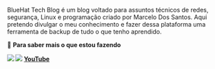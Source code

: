 

<!--
### Hi there 👋
**marceloeliassantos/marceloeliassantos** is a ✨ _special_ ✨ repository because its `README.md` (this file) appears on your GitHub profile.

Here are some ideas to get you started:

- 🔭 I’m currently working on ...
- 🌱 I’m currently learning ...
- 👯 I’m looking to collaborate on ...
- 🤔 I’m looking for help with ...
- 💬 Ask me about ...
- 📫 How to reach me: ...
- 😄 Pronouns: ...
- ⚡ Fun fact: ...
-->

BlueHat Tech Blog é um blog voltado para assuntos técnicos de redes, segurança, Linux e programação criado por Marcelo Dos Santos. Aqui pretendo divulgar o meu conhecimento e fazer dessa plataforma uma ferramenta de backup de tudo o que tenho aprendido.

<summary>🤝 <b>Para saber mais o que estou fazendo<b></summary>

<p align = "center">

[<img src="https://img.shields.io/badge/twitter-%231DA1F2.svg?&style=for-the-badge&logo=twitter&logoColor=white" />](https://twitter.com/bluehat_it) 
[<img src="https://img.shields.io/badge/linkedin-%230077B5.svg?&style=for-the-badge&logo=linkedin&logoColor=white" />](https://www.linkedin.com/in/marcelo-elias/)
[YouTube](https://www.youtube.com/channel/UChm5kWo749e1TzaVkBExJDw?sub_confirmation=1)

